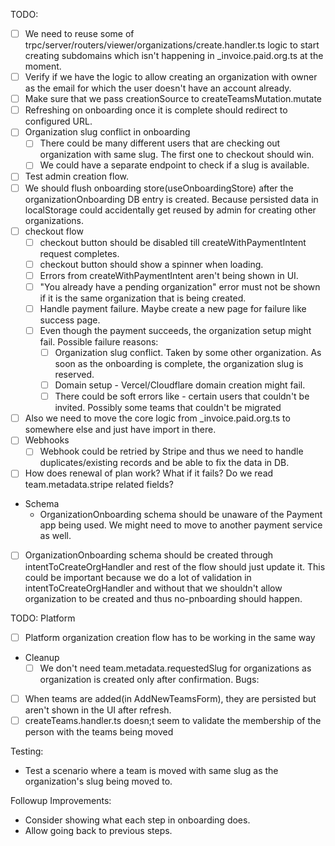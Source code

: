 TODO:
- [ ] We need to reuse some of trpc/server/routers/viewer/organizations/create.handler.ts logic to start creating subdomains which isn't happening in _invoice.paid.org.ts at the moment.
- [ ] Verify if we have the logic to allow creating an organization with owner as the email for which the user doesn't have an account already.
- [ ] Make sure that we pass creationSource to createTeamsMutation.mutate
- [ ] Refreshing on onboarding once it is complete should redirect to configured URL.
- [ ] Organization slug conflict in onboarding
     - [ ] There could be many different users that are checking out organization with same slug. The first one to checkout should win.
     - [ ] We could have a separate endpoint to check if a slug is available.
- [ ] Test admin creation flow.
- [ ] We should flush onboarding store(useOnboardingStore) after the organizationOnboarding DB entry is created. Because persisted data in localStorage could accidentally get reused by admin for creating other organizations.
- [ ] checkout flow 
     - [ ] checkout button should be disabled till createWithPaymentIntent request completes.
     - [ ] checkout button should show a spinner when loading.
     - [ ] Errors from createWithPaymentIntent aren't being shown in UI.
     - [ ] "You already have a pending organization" error must not be shown if it is the same organization that is being created.
     - [ ] Handle payment failure. Maybe create a new page for failure like success page.
     - [ ] Even though the payment succeeds, the organization setup might fail. Possible failure reasons:
          - [ ] Organization slug conflict. Taken by some other organization. As soon as the onboarding is complete, the organization slug is reserved.
          - [ ] Domain setup - Vercel/Cloudflare domain creation might fail.
          - [ ] There could be soft errors like - certain users that couldn't be invited. Possibly some teams that couldn't be migrated
- [ ] Also we need to move the core logic from _invoice.paid.org.ts to somewhere else and just have import in there.
- [ ] Webhooks
     - [ ] Webhook could be retried by Stripe and thus we need to handle duplicates/existing records and be able to fix the data in DB.
- [ ] How does renewal of plan work? What if it fails? Do we read team.metadata.stripe related fields?
- Schema
     - OrganizationOnboarding schema should be unaware of the Payment app being used. We might need to move to another payment service as well.
- [ ] OrganizationOnboarding schema should be created through intentToCreateOrgHandler and rest of the flow should just update it. This could be important because we do a lot of validation in intentToCreateOrgHandler and without that we shouldn't allow organization to be created and thus no-pnboarding should happen.
     
TODO: Platform
- [ ] Platform organization creation flow has to be working in the same way

- Cleanup
     - [ ] We don't need team.metadata.requestedSlug for organizations as organization is created only after confirmation.
Bugs:
- [ ] When teams are added(in AddNewTeamsForm), they are persisted but aren't shown in the UI after refresh.
- [ ] createTeams.handler.ts doesn;t seem to validate the membership of the person with the teams being moved

Testing:
- Test a scenario where a team is moved with same slug as the organization's slug being moved to.


Followup Improvements:
 - Consider showing what each step in onboarding does.
 - Allow going back to previous steps.